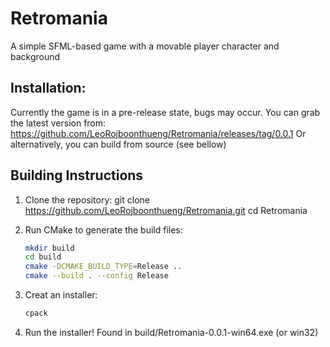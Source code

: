 # Retromania

A simple SFML-based game with a movable player character and background

## Installation:
   Currently the game is in a pre-release state, bugs may occur.
   You can grab the latest version from: 
   https://github.com/LeoRojboonthueng/Retromania/releases/tag/0.0.1
   Or alternatively, you can build from source (see bellow)

## Building Instructions

1. Clone the repository:
   git clone https://github.com/LeoRojboonthueng/Retromania.git
   cd Retromania
	
2. Run CMake to generate the build files:
   ```bash
   mkdir build
   cd build
   cmake -DCMAKE_BUILD_TYPE=Release ..
   cmake --build . --config Release
   ```

3. Creat an installer:
   ```bash
   cpack
   ```

4. Run the installer!
   Found in build/Retromania-0.0.1-win64.exe (or win32)